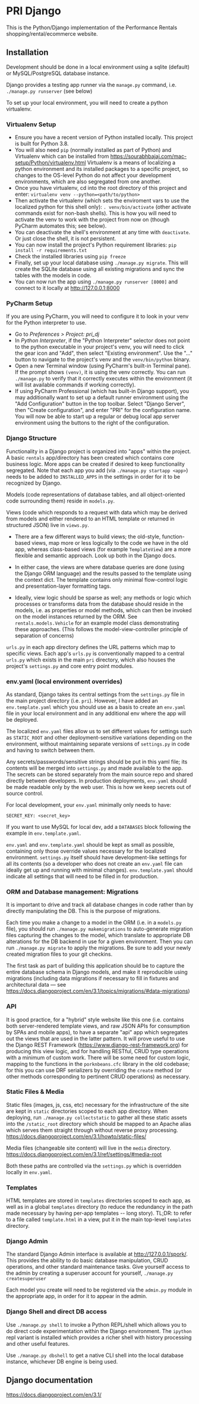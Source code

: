 # PRI Django

This is the Python/Django implementation of the Performance Rentals shopping/rental/ecommerce website.

## Installation

Development should be done in a local environment using a sqlite (default) or MySQL/PostgreSQL database instance.

Django provides a testing app runner via the `manage.py` command, i.e. `./manage.py runserver` (see below)

To set up your local environment, you will need to create a python virtualenv.

### Virtualenv Setup

- Ensure you have a recent version of Python installed locally. This project is built for Python 3.8.
- You will also need `pip` (normally installed as part of Python) and Virtualenv which can be installed from https://sourabhbajaj.com/mac-setup/Python/virtualenv.html
Virtualenv is a means of localizing a python environment and its installed packages to a specific project, so changes to
the OS-level Python do not affect your development environments, which are also segregated from one another.
- Once you have virtualenv, cd into the root directory of this project and enter: 
`virtualenv venv --python=<path/to/python>`
- Then activate the virtualenv (which sets the enviroment vars to use the localized python for this shell only):
`. venv/bin/activate` (other activate commands exist for non-bash shells). This is how you will need to activate the venv
to work with the project from now on (though PyCharm automates this; see below).
- You can deactivate the shell's environment at any time with `deactivate`. Or just close the shell, it is not persistent.
- You can now install the project's Python requirement libraries:
`pip install -r requirements.txt`
- Check the installed libraries using `pip freeze`
- Finally, set up your local database using `./manage.py migrate`. This will create the SQLite database using all existing migrations
and sync the tables with the models in code.
- You can now run the app using `./manage.py runserver [8000]` and connect to it locally at http://127.0.0.1:8000

### PyCharm Setup

If you are using PyCharm, you will need to configure it to look in your venv for the Python interpreter to use.

- Go to *Preferences > Project: pri_dj*
- In *Python Interpreter*, if the "Python Interpreter" selector does not point to the python executable in your project's venv,
you will need to click the gear icon and "Add", then select "Existing environment". Use the "..." button to navigate to the 
project's venv and the `venv/bin/python` binary.
- Open a new Terminal window (using PyCharm's built-in Terminal pane). If the prompt shows `(venv)`, it is using the venv 
correctly. You can run `./manage.py` to verify that it correctly executes within the environment (it will list available 
commands if working correctly).
- If using PyCharm Professional (which has built-in Django support), you may additionally want to set up a default runner
environment using the "Add Configuration" button in the top toolbar. Select "Django Server", then "Create configuration", 
and enter "PRI" for the configuration name. You will now be able to start up a regular or debug local app server environment
using the buttons to the right of the configuration.

### Django Structure

Functionality in a Django project is organized into "apps" within the project. A basic `rentals` app/directory has been created which contains
core business logic. More apps can be created if desired to keep functionality segregated. Note that each app you add (via 
`./manage.py startapp <app>`) needs to be added to `INSTALLED_APPS` in the settings in order for it to be recognized by Django.

Models (code representations of database tables, and all object-oriented code surrounding them) reside in `models.py`.

Views (code which responds to a request with data which may be derived from models and either rendered to an HTML template or 
returned in structured JSON) live in `views.py`.

- There are a few different ways to build views; the old-style, function-based views, map more or less logically to the code we have
in the old app, whereas class-based views (for example `TemplateView`) are a more flexible and semantic approach. Look up both
in the Django docs.

- In either case, the views are where database queries are done (using the Django ORM language) and the results passed to the 
template using the context dict. The template contains only minimal flow-control logic and presentation-layer formatting tags.

- Ideally, view logic should be sparse as well; any methods or logic which processes or transforms data from the database
should reside in the models, i.e. as properties or model methods, which can then be invoked on the model instances returned
by the ORM. See `rentals.models.Vehicle` for an example model class demonstrating these approaches. (This follows the
model-view-controller principle of separation of concerns)

`urls.py` in each app directory defines the URL patterns which map to specific views. Each app's `urls.py` is conventionally 
mapped to a central `urls.py` which exists in the main `pri` directory, which also houses the project's `settings.py` and 
core entry point modules.

### env.yaml (local environment overrides)

As standard, Django takes its central settings from the `settings.py` file in the main project directory (i.e. `pri`). However,
I have added an `env.template.yaml` which you should use as a basis to create an `env.yaml` file in your local environment 
and in any additional env where the app will be deployed.

The localized `env.yaml` files allow us to set different values for settings such as `STATIC_ROOT` and other deployment-sensitive
variations depending on the environment, without maintaining separate versions of `settings.py` in code and having to switch
between them.

Any secrets/passwords/sensitive strings should be put in this yaml file; its contents will 
be merged into `settings.py` and made available to the app. The secrets can be stored separately from the main source repo
and shared directly between developers. In production deployments, `env.yaml` should be made readable only by the web user. 
This is how we keep secrets out of source control.  

For local development, your `env.yaml` minimally only needs to have:

```
SECRET_KEY: <secret_key>
```

If you want to use MySQL for local dev, add a `DATABASES` block following the example in `env.template.yaml`.

`env.yaml` and `env.template.yaml` should be kept as small as possible, containing only those override values necessary
for the localized environment. `settings.py` itself should have development-like settings for all its contents (so a developer
who does not create an `env.yaml` file can ideally get up and running with minimal changes). `env.template.yaml` should indicate
all settings that will need to be filled in for production.

### ORM and Database management: Migrations

It is important to drive and track all database changes in code rather than by directly manipulating the DB. This is the
purpose of migrations.

Each time you make a change to a model in the ORM  (i.e. in a `models.py` file), you should run `./manage.py makemigrations` 
to auto-generate migration files capturing the changes to the model, which translate to appropriate DB alterations for the 
DB backend in use for a given environment. Then you can run `./manage.py migrate` to apply the migrations. Be sure to add 
your newly created migration files to your git checkins.

The first task as part of building this application should be to capture the entire database schema in Django models, and 
make it reproducible using migrations (including data migrations if necessary to fill in fixtures and architectural data —
see https://docs.djangoproject.com/en/3.1/topics/migrations/#data-migrations)

### API

It is good practice, for a "hybrid" style website like this one (i.e. contains both server-rendered template views, and raw
JSON APIs for consumption by SPAs and mobile apps), to have a separate "api" app which segregates out the views that are used
in the latter pattern. It will prove useful to use the Django REST Framework (https://www.django-rest-framework.org) for 
producing this view logic, and for handling RESTful, CRUD type operations with a minimum of custom work. There will be some 
need for custom logic, mapping to the functions in the `porknbeans.cfc` library in the old codebase; for this you can use
DRF serializers by overriding the `create` method (or other methods corresponding to pertinent CRUD operations) as necessary.

### Static Files & Media

Static files (images, js, css, etc) necessary for the infrastructure of the site are kept in `static` directories scoped to each
app directory. When deploying, run `./manage.py collectstatic` to gather all these static assets into the `/static_root` directory
which should be mapped to an Apache alias which serves them straight through without reverse proxy processing.
https://docs.djangoproject.com/en/3.1/howto/static-files/

Media files (changeable site content) will live in the `media` directory.
https://docs.djangoproject.com/en/3.1/ref/settings/#media-root

Both these paths are controlled via the `settings.py` which is overridden locally in `env.yaml`.

### Templates

HTML templates are stored in `templates` directories scoped to each app, as well as in a global `templates` directory (to reduce
the redundancy in the path made necessary by having per-app templates -- long story). TL;DR: to refer to a file called `template.html`
in a view, put it in the main top-level `templates` directory.

### Django Admin

The standard Django Admin interface is available at http://127.0.0.1/spork/. This provides the ability to do basic database
manipulation, CRUD operations, and other standard maintenance tasks. Give yourself access to the admin by creating a superuser account 
for yourself, `./manage.py createsuperuser`

Each model you create will need to be registered via the `admin.py` module in the appropriate app, in order for it to appear
in the admin.

### Django Shell and direct DB access

Use `./manage.py shell` to invoke a Python REPL/shell which allows you to do direct code experimentation within the Django
environment. The `ipython` repl variant is installed which provides a richer shell with history processing and other useful features.

Use `./manage.py dbshell` to get a native CLI shell into the local database instance, whichever DB engine is being used.

## Django documentation

https://docs.djangoproject.com/en/3.1/